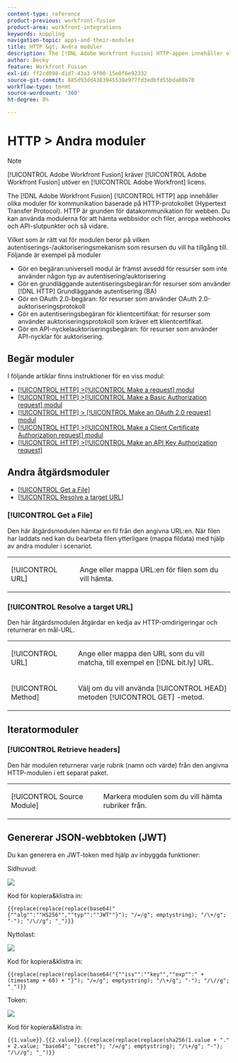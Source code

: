 ```yaml
---
content-type: reference
product-previous: workfront-fusion
product-area: workfront-integrations
keywords: koppling
navigation-topic: apps-and-their-modules
title: HTTP &gt; Andra moduler
description: The [!DNL Adobe Workfront Fusion] HTTP-appen innehåller olika moduler för kommunikation baserade på HTTP-protokollet (Hypertext Transfer Protocol). HTTP är grunden för datakommunikation för webben. Du kan använda modulerna för att hämta webbsidor och filer, anropa webhooks och API-slutpunkter och så vidare.
author: Becky
feature: Workfront Fusion
exl-id: ff2cd098-d1d7-43a3-9f00-15e0f6e92332
source-git-commit: 885d93dd4383945538e977fd3edbfd55bda88b70
workflow-type: tm+mt
source-wordcount: '360'
ht-degree: 0%

---
```


# HTTP > Andra moduler

>[!NOTE]
>
>[!UICONTROL Adobe Workfront Fusion] kräver [!UICONTROL Adobe Workfront Fusion] utöver en [!UICONTROL Adobe Workfront] licens.

The [!DNL Adobe Workfront Fusion] [!UICONTROL HTTP] app innehåller olika moduler för kommunikation baserade på HTTP-protokollet (Hypertext Transfer Protocol). HTTP är grunden för datakommunikation för webben. Du kan använda modulerna för att hämta webbsidor och filer, anropa webhooks och API-slutpunkter och så vidare.

Vilket som är rätt val för modulen beror på vilken autentiserings-/auktoriseringsmekanism som resursen du vill ha tillgång till. Följande är exempel på moduler

* Gör en begäran:universell modul är främst avsedd för resurser som inte använder någon typ av autentisering/auktorisering
* Gör en grundläggande autentiseringsbegäran:för resurser som använder [!DNL HTTP] Grundläggande autentisering (BA)
* Gör en OAuth 2.0-begäran: för resurser som använder OAuth 2.0-auktoriseringsprotokoll
* Gör en autentiseringsbegäran för klientcertifikat: för resurser som använder auktoriseringsprotokoll som kräver ett klientcertifikat.
* Gör en API-nyckelauktoriseringsbegäran: för resurser som använder API-nycklar för auktorisering.

## Begär moduler

I följande artiklar finns instruktioner för en viss modul:

* [[!UICONTROL HTTP] >[!UICONTROL Make a request] modul](../../../workfront-fusion/apps-and-their-modules/http-modules/http-module-make-a-request.md)
* [[!UICONTROL HTTP] >[!UICONTROL Make a Basic Authorization request] modul](../../../workfront-fusion/apps-and-their-modules/http-modules/http-module-make-a-basic-auth-request.md)
* [[!UICONTROL HTTP] > [!UICONTROL Make an OAuth 2.0 request] modul](../../../workfront-fusion/apps-and-their-modules/http-modules/http-module-make-an-oauth-2-request.md)
* [[!UICONTROL HTTP] >[!UICONTROL Make a Client Certificate Authorization request] modul](../../../workfront-fusion/apps-and-their-modules/http-modules/http-module-make-a-client-cert-auth-request.md)
* [[!UICONTROL HTTP] >[!UICONTROL Make an API Key Authorization request]](../../../workfront-fusion/apps-and-their-modules/http-modules/http-module-make-an-api-key-auth-request.md)

## Andra åtgärdsmoduler

* [[!UICONTROL Get a File]](#get-a-file)
* [[!UICONTROL Resolve a target URL]](#resolve-a-target-url)

### [!UICONTROL Get a File]

Den här åtgärdsmodulen hämtar en fil från den angivna URL:en. När filen har laddats ned kan du bearbeta filen ytterligare (mappa fildata) med hjälp av andra moduler i scenariot.

<table style="table-layout:auto"> 
 <col> 
 <col> 
 <tbody> 
  <tr> 
   <td role="rowheader">[!UICONTROL URL] </td> 
   <td> <p>Ange eller mappa URL:en för filen som du vill hämta. </p> </td> 
  </tr> 
 </tbody> 
</table>

### [!UICONTROL Resolve a target URL]

Den här åtgärdsmodulen åtgärdar en kedja av HTTP-omdirigeringar och returnerar en mål-URL.

<table style="table-layout:auto"> 
 <col> 
 <col> 
 <tbody> 
  <tr> 
   <td role="rowheader">[!UICONTROL URL] </td> 
   <td> <p>Ange eller mappa den URL som du vill matcha, till exempel en [!DNL bit.ly] URL.</p> </td> 
  </tr> 
  <tr> 
   <td role="rowheader">[!UICONTROL Method] </td> 
   <td> <p>Välj om du vill använda [!UICONTROL HEAD] metoden [!UICONTROL GET] -metod.</p> </td> 
  </tr> 
 </tbody> 
</table>

## Iteratormoduler

### [!UICONTROL Retrieve headers]

Den här modulen returnerar varje rubrik (namn och värde) från den angivna HTTP-modulen i ett separat paket.

<table style="table-layout:auto"> 
 <col> 
 <col> 
 <tbody> 
  <tr> 
   <td role="rowheader">[!UICONTROL Source Module]</td> 
   <td> <p> Markera modulen som du vill hämta rubriker från.</p> </td> 
  </tr> 
 </tbody> 
</table>

## Genererar JSON-webbtoken (JWT)

Du kan generera en JWT-token med hjälp av inbyggda funktioner:

Sidhuvud:

![](assets/jwt-header-350x19.png)

Kod för kopiera&amp;klistra in:

```
{{replace(replace(replace(base64("{""alg"":""HS256"",""typ"":""JWT""}"); "/=/g"; emptystring); "/\+/g"; "-"); "/\//g"; "_")}}
```

Nyttolast:

![](assets/jwt-payload-350x17.png)

Kod för kopiera&amp;klistra in:

```
{{replace(replace(replace(base64("{""iss"":""key"",""exp"":" + (timestamp + 60) + "}"); "/=/g"; emptystring); "/\+/g"; "-"); "/\//g"; "_")}}
```

Token:

![](assets/jwt-token-350x15.png)

Kod för kopiera&amp;klistra in:

```
{{1.value}}.{{2.value}}.{{replace(replace(replace(sha256(1.value + "." + 2.value; "base64"; "secret"); "/=/g"; emptystring); "/\+/g"; "-"); "/\//g"; "_")}}
```
